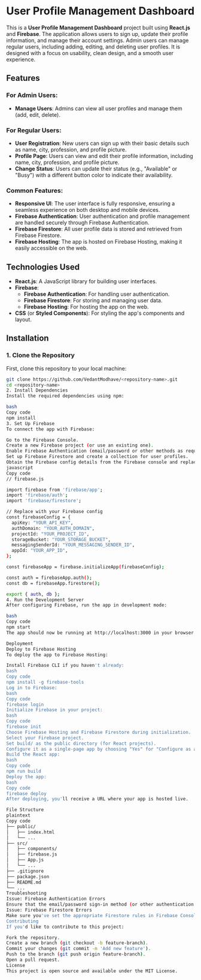 # User Profile Management Dashboard

This is a **User Profile Management Dashboard** project built using **React.js** and **Firebase**. The application allows users to sign up, update their profile information, and manage their account settings. Admin users can manage regular users, including adding, editing, and deleting user profiles. It is designed with a focus on usability, clean design, and a smooth user experience.

## Features

### For Admin Users:
- **Manage Users**: Admins can view all user profiles and manage them (add, edit, delete).
  
### For Regular Users:
- **User Registration**: New users can sign up with their basic details such as name, city, profession, and profile picture.
- **Profile Page**: Users can view and edit their profile information, including name, city, profession, and profile picture.
- **Change Status**: Users can update their status (e.g., "Available" or "Busy") with a different button color to indicate their availability.

### Common Features:
- **Responsive UI**: The user interface is fully responsive, ensuring a seamless experience on both desktop and mobile devices.
- **Firebase Authentication**: User authentication and profile management are handled securely through Firebase Authentication.
- **Firebase Firestore**: All user profile data is stored and retrieved from Firebase Firestore.
- **Firebase Hosting**: The app is hosted on Firebase Hosting, making it easily accessible on the web.

## Technologies Used
- **React.js**: A JavaScript library for building user interfaces.
- **Firebase**:
  - **Firebase Authentication**: For handling user authentication.
  - **Firebase Firestore**: For storing and managing user data.
  - **Firebase Hosting**: For hosting the app on the web.
- **CSS** (or **Styled Components**): For styling the app's components and layout.

## Installation

### 1. Clone the Repository

First, clone this repository to your local machine:

```bash
git clone https://github.com/VedantModhave/<repository-name>.git
cd <repository-name>
2. Install Dependencies
Install the required dependencies using npm:

bash
Copy code
npm install
3. Set Up Firebase
To connect the app with Firebase:

Go to the Firebase Console.
Create a new Firebase project (or use an existing one).
Enable Firebase Authentication (email/password or other methods as required).
Set up Firebase Firestore and create a collection for user profiles.
Obtain the Firebase config details from the Firebase console and replace them in the firebase.js file.
javascript
Copy code
// firebase.js

import firebase from 'firebase/app';
import 'firebase/auth';
import 'firebase/firestore';

// Replace with your Firebase config
const firebaseConfig = {
  apiKey: "YOUR_API_KEY",
  authDomain: "YOUR_AUTH_DOMAIN",
  projectId: "YOUR_PROJECT_ID",
  storageBucket: "YOUR_STORAGE_BUCKET",
  messagingSenderId: "YOUR_MESSAGING_SENDER_ID",
  appId: "YOUR_APP_ID",
};

const firebaseApp = firebase.initializeApp(firebaseConfig);

const auth = firebaseApp.auth();
const db = firebaseApp.firestore();

export { auth, db };
4. Run the Development Server
After configuring Firebase, run the app in development mode:

bash
Copy code
npm start
The app should now be running at http://localhost:3000 in your browser.

Deployment
Deploy to Firebase Hosting
To deploy the app to Firebase Hosting:

Install Firebase CLI if you haven't already:
bash
Copy code
npm install -g firebase-tools
Log in to Firebase:
bash
Copy code
firebase login
Initialize Firebase in your project:
bash
Copy code
firebase init
Choose Firebase Hosting and Firebase Firestore during initialization.
Select your Firebase project.
Set build/ as the public directory (for React projects).
Configure it as a single-page app by choosing "Yes" for "Configure as a single-page app (rewrite all URLs to /index.html)?".
Build the React app:
bash
Copy code
npm run build
Deploy the app:
bash
Copy code
firebase deploy
After deploying, you'll receive a URL where your app is hosted live.

File Structure
plaintext
Copy code
├── public/
│   ├── index.html
│   └── ...
├── src/
│   ├── components/
│   ├── firebase.js
│   ├── App.js
│   └── ...
├── .gitignore
├── package.json
├── README.md
└── ...
Troubleshooting
Issue: Firebase Authentication Errors
Ensure that the email/password sign-in method (or other authentication method) is enabled in the Firebase console under the Authentication section.
Issue: Firebase Firestore Errors
Make sure you've set the appropriate Firestore rules in Firebase Console for read/write access to your Firestore database.
Contributing
If you'd like to contribute to this project:

Fork the repository.
Create a new branch (git checkout -b feature-branch).
Commit your changes (git commit -m 'Add new feature').
Push to the branch (git push origin feature-branch).
Open a pull request.
License
This project is open source and available under the MIT License.
